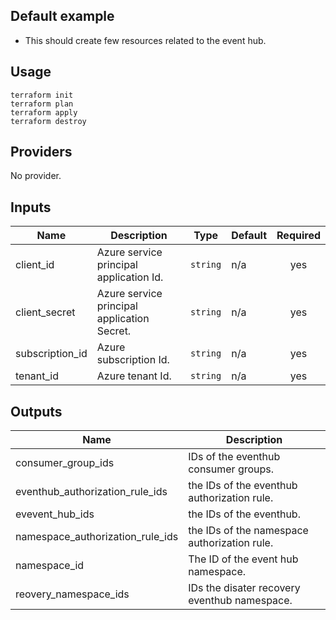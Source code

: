## Default example

- This should create few resources related to the event hub.

## Usage
```
terraform init
terraform plan
terraform apply
terraform destroy
```
<!-- BEGINNING OF PRE-COMMIT-TERRAFORM DOCS HOOK -->
## Providers

No provider.

## Inputs

| Name | Description | Type | Default | Required |
|------|-------------|------|---------|:-----:|
| client\_id | Azure service principal application Id. | `string` | n/a | yes |
| client\_secret | Azure service principal application Secret. | `string` | n/a | yes |
| subscription\_id | Azure subscription Id. | `string` | n/a | yes |
| tenant\_id | Azure tenant Id. | `string` | n/a | yes |

## Outputs

| Name | Description |
|------|-------------|
| consumer\_group\_ids | IDs of the eventhub consumer groups. |
| eventhub\_authorization\_rule\_ids | the IDs of the eventhub authorization rule. |
| evevent\_hub\_ids | the IDs of the eventhub. |
| namespace\_authorization\_rule\_ids | the IDs of the namespace authorization rule. |
| namespace\_id | The ID of the event hub namespace. |
| reovery\_namespace\_ids | IDs the disater recovery eventhub namespace. |

<!-- END OF PRE-COMMIT-TERRAFORM DOCS HOOK -->
